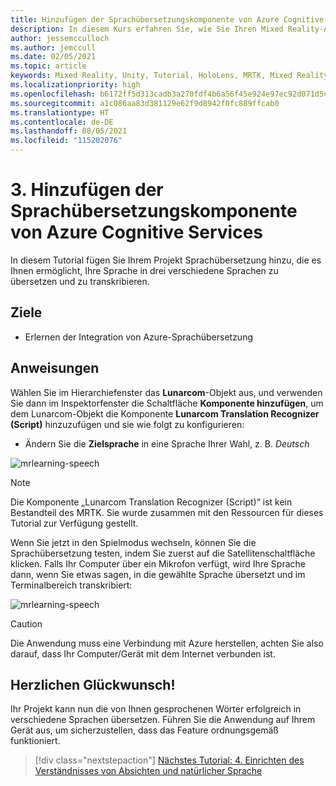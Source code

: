 ```yaml
---
title: Hinzufügen der Sprachübersetzungskomponente von Azure Cognitive Services
description: In diesem Kurs erfahren Sie, wie Sie Ihren Mixed Reality-Anwendungen die Sprachübersetzung von Azure Cognitive Services hinzufügen.
author: jessemcculloch
ms.author: jemccull
ms.date: 02/05/2021
ms.topic: article
keywords: Mixed Reality, Unity, Tutorial, HoloLens, MRTK, Mixed Reality Toolkit, UWP, Azure Spatial Anchors, Spracherkennung, Windows 10, Sprachübersetzung
ms.localizationpriority: high
ms.openlocfilehash: b6172ff5d313cadb3a270fdf4b6a56f45e924e97ec92d071d5c6b0e4636bd658
ms.sourcegitcommit: a1c086aa83d381129e62f9d8942f0fc889ffcab0
ms.translationtype: HT
ms.contentlocale: de-DE
ms.lasthandoff: 08/05/2021
ms.locfileid: "115202076"
---
```

# <a name="3-adding-the-azure-cognitive-services-speech-translation-component"></a>3. Hinzufügen der Sprachübersetzungskomponente von Azure Cognitive Services

In diesem Tutorial fügen Sie Ihrem Projekt Sprachübersetzung hinzu, die es Ihnen ermöglicht, Ihre Sprache in drei verschiedene Sprachen zu übersetzen und zu transkribieren.

## <a name="objectives"></a>Ziele

* Erlernen der Integration von Azure-Sprachübersetzung

## <a name="instructions"></a>Anweisungen

Wählen Sie im Hierarchiefenster das **Lunarcom**-Objekt aus, und verwenden Sie dann im Inspektorfenster die Schaltfläche **Komponente hinzufügen**, um dem Lunarcom-Objekt die Komponente **Lunarcom Translation Recognizer (Script)** hinzuzufügen und sie wie folgt zu konfigurieren:

* Ändern Sie die **Zielsprache** in eine Sprache Ihrer Wahl, z. B. _Deutsch_

![mrlearning-speech](images/mrlearning-speech/tutorial3-section1-step1-1.png)

> [!NOTE]
> Die Komponente „Lunarcom Translation Recognizer (Script)“ ist kein Bestandteil des MRTK. Sie wurde zusammen mit den Ressourcen für dieses Tutorial zur Verfügung gestellt.

Wenn Sie jetzt in den Spielmodus wechseln, können Sie die Sprachübersetzung testen, indem Sie zuerst auf die Satellitenschaltfläche klicken. Falls Ihr Computer über ein Mikrofon verfügt, wird Ihre Sprache dann, wenn Sie etwas sagen, in die gewählte Sprache übersetzt und im Terminalbereich transkribiert:

![mrlearning-speech](images/mrlearning-speech/tutorial3-section1-step1-2.png)

> [!CAUTION]
> Die Anwendung muss eine Verbindung mit Azure herstellen, achten Sie also darauf, dass Ihr Computer/Gerät mit dem Internet verbunden ist.

## <a name="congratulations"></a>Herzlichen Glückwunsch!

Ihr Projekt kann nun die von Ihnen gesprochenen Wörter erfolgreich in verschiedene Sprachen übersetzen. Führen Sie die Anwendung auf Ihrem Gerät aus, um sicherzustellen, dass das Feature ordnungsgemäß funktioniert.

> [!div class="nextstepaction"]
> [Nächstes Tutorial: 4. Einrichten des Verständnisses von Absichten und natürlicher Sprache](mrlearning-speechSDK-ch4.md)
